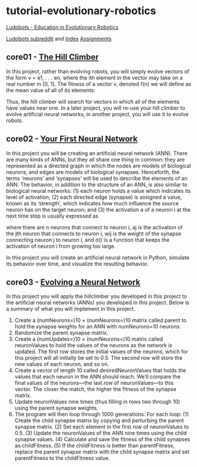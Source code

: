 # tutorial-evolutionary-robotics

[Ludobots - Education in Evolutionary Robotics](https://www.uvm.edu/~ludobots/index.php/Main/ER2014)

[Ludobots subreddit](https://www.reddit.com/r/ludobots) and [Index](https://www.reddit.com/r/ludobots/wiki/index#welcome)
[Assignments](https://www.reddit.com/r/ludobots/wiki/tree#ludobotstreeurl)

## core01 - [The Hill Climber](https://www.uvm.edu/~ludobots/index.php/ER/Assignment1)
In this project, rather than evolving robots, you will simply evolve vectors of the form v = e1, . . . en, where the ith element in the vector may take on a real number in [0, 1]. The fitness of a vector v, denoted f(n) we will define as the mean value of all of its elements:

Thus, the hill climber will search for vectors in which all of the elements have values near one. In a later project, you will re-use your hill climber to evolve artificial neural networks; in another project, you will use it to evolve robots.

## core02 - [Your First Neural Network](https://www.uvm.edu/~ludobots/index.php/ER/Assignment2)
In this project you will be creating an artificial neural network (ANN). There are many kinds of ANNs, but they all share one thing in common: they are represented as a directed graph in which the nodes are models of biological neurons, and edges are models of biological synapses. Henceforth, the terms ‘neurons’ and ‘synapses’ will be used to describe the elements of an ANN. The behavior, in addition to the structure of an ANN, is also similar to biological neural networks: (1) each neuron holds a value which indicates its level of activation; (2) each directed edge (synapse) is assigned a value, known as its ‘strength’, which indicates how much influence the source neuron has on the target neuron; and (3) the activation a of a neuron i at the next time step is usually expressed as


where there are n neurons that connect to neuron i, aj is the activation of the jth neuron that connects to neuron i, wij is the weight of the synapse connecting neuron j to neuron i, and σ() is a function that keeps the activation of neuron i from growing too large.

In this project you will create an artificial neural network in Python, simulate its behavior over time, and visualize the resulting behavior.

## core03 - [Evolving a Neural Network](https://www.uvm.edu/~ludobots/index.php/ER/Assignment3)
In this project you will apply the hillclimber you developed in this project to the artificial neural networks (ANNs) you developed in this project. Below is a summary of what you will implement in this project.

1. Create a (numNeurons=)10 × (numNeurons=)10 matrix called parent to hold the synapse weights for an ANN with numNeurons=10 neurons.
2. Randomize the parent synapse matrix.
3. Create a (numUpdates=)10 × (numNeurons=)10 matrix called neuronValues to hold the values of the neurons as the network is updated. The first row stores the initial values of the neurons, which for this project will all initially be set to 0.5. The second row will store the new values of each neuron, and so on.
4. Create a vector of length 10 called desiredNeuronValues that holds the values that each neuron in the ANN should reach. We’ll compare the final values of the neurons—the last row of neuronValues—to this vector. The closer the match, the higher the fitness of the synapse matrix.
5. Update neuronValues nine times (thus filling in rows two through 10) using the parent synapse weights.
6. The program will then loop through 1000 generations. For each loop: (1) Create the child synapse matrix by copying and perturbing the parent synapse matrix. (2) Set each element in the first row of neuronValues to 0.5. (3) Update the neuronValues of the ANN nine times using the child synapse values. (4) Calculate and save the fitness of the child synapses as childFitness. (5) If the childFitness is better than parentFitness, replace the parent synapse matrix with the child synapse matrix and set parentFitness to the childFitness value.

